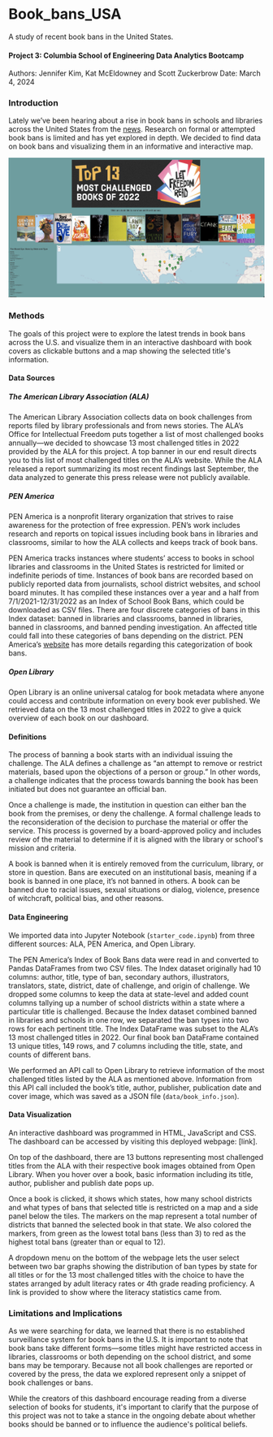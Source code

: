 # Book_bans_USA
A study of recent book bans in the United States.

#### Project 3: Columbia School of Engineering Data Analytics Bootcamp
Authors: Jennifer Kim, Kat McEldowney and Scott Zuckerbrow
Date: March 4, 2024

### Introduction

Lately we’ve been hearing about a rise in book bans in schools and libraries across the United States from the [news](https://www.nytimes.com/news-event/bookbans). Research on formal or attempted book bans is limited and has yet explored in depth. We decided to find data on book bans and visualizing them in an informative and interactive map.

<img src="images/webpage_screenshot.png">

### Methods

The goals of this project were to explore the latest trends in book bans across the U.S. and visualize them in an interactive dashboard with book covers as clickable buttons and a map showing the selected title's information.

#### Data Sources

##### The American Library Association (ALA)

The American Library Association collects data on book challenges from reports filed by library professionals and from news stories. The ALA’s Office for Intellectual Freedom puts together a list of most challenged books annually—we decided to showcase 13 most challenged titles in 2022 provided by the ALA for this project. A top banner in our end result directs you to this list of most challenged titles on the ALA’s website. While the ALA released a report summarizing its most recent findings last September, the data analyzed to generate this press release were not publicly available.

##### PEN America

PEN America is a nonprofit literary organization that strives to raise awareness for the protection of free expression. PEN’s work includes research and reports on topical issues including book bans in libraries and classrooms, similar to how the ALA collects and keeps track of book bans.

PEN America tracks instances where students’ access to books in school libraries and classrooms in the United States is restricted for limited or indefinite periods of time. Instances of book bans are recorded based on publicly reported data from journalists, school district websites, and school board minutes. It has compiled these instances over a year and a half from 7/1/2021-12/31/2022 as an Index of School Book Bans, which could be downloaded as CSV files. There are four discrete categories of bans in this Index dataset: banned in libraries and classrooms, banned in libraries, banned in classrooms, and banned pending investigation. An affected title could fall into these categories of bans depending on the district. PEN America’s [website](https://pen.org/report/banned-in-the-usa-state-laws-supercharge-book-suppression-in-schools) has more details regarding this categorization of book bans.

##### Open Library

Open Library is an online universal catalog for book metadata where anyone could access and contribute information on every book ever published. We retrieved data on the 13 most challenged titles in 2022 to give a quick overview of each book on our dashboard.

#### Definitions

The process of banning a book starts with an individual issuing the challenge. The ALA defines a challenge as “an attempt to remove or restrict materials, based upon the objections of a person or group.” In other words, a challenge indicates that the process towards banning the book has been initiated but does not guarantee an official ban. 

Once a challenge is made, the institution in question can either ban the book from the premises, or deny the challenge. A formal challenge leads to the reconsideration of the decision to purchase the material or offer the service. This process is governed by a board-approved policy and includes review of the material to determine if it is aligned with the library or school's mission and criteria.

A book is banned when it is entirely removed from the curriculum, library, or store in question. Bans are executed on an institutional basis, meaning if a book is banned in one place, it’s not banned in others. A book can be banned due to racial issues, sexual situations or dialog, violence, presence of witchcraft, political bias, and other reasons.

#### Data Engineering

We imported data into Jupyter Notebook (`starter_code.ipynb`) from three different sources: ALA, PEN America, and Open Library.

The PEN America’s Index of Book Bans data were read in and converted to Pandas DataFrames from two CSV files. The Index dataset originally had 10 columns: author, title, type of ban, secondary authors, illustrators, translators, state, district, date of challenge, and origin of challenge. We dropped some columns to keep the data at state-level and added count columns tallying up a number of school districts within a state where a particular title is challenged. Because the Index dataset combined banned in libraries and schools in one row, we separated the ban types into two rows for each pertinent title. The Index DataFrame was subset to the ALA’s 13 most challenged titles in 2022. Our final book ban DataFrame contained 13 unique titles, 149 rows, and 7 columns including the title, state, and counts of different bans.

We performed an API call to Open Library to retrieve information of the most challenged titles listed by the ALA as mentioned above. Information from this API call included the book’s title, author, publisher, publication date and cover image, which was saved as a JSON file (`data/book_info.json`). 

#### Data Visualization

An interactive dashboard was programmed in HTML, JavaScript and CSS. The dashboard can be accessed by visiting this deployed webpage: [link].

On top of the dashboard, there are 13 buttons representing most challenged titles from the ALA with their respective book images obtained from Open Library. When you hover over a book, basic information including its title, author, publisher and publish date pops up.

Once a book is clicked, it shows which states, how many school districts and what types of bans that selected title is restricted on a map and a side panel below the tiles. The markers on the map represent a total number of districts that banned the selected book in that state. We also colored the markers, from green as the lowest total bans (less than 3) to red as the highest total bans (greater than or equal to 12).

A dropdown menu on the bottom of the webpage lets the user select between two bar graphs showing the distribution of ban types by state for all titles or for the 13 most challenged titles with the choice to have the states arranged by adult literacy rates or 4th grade reading proficiency. A link is provided to show where the literacy statistics came from.

### Limitations and Implications

As we were searching for data, we learned that there is no established surveillance system for book bans in the U.S.  It is important to note that book bans take different forms—some titles might have restricted access in libraries, classrooms or both depending on the school district, and some bans may be temporary. Because not all book challenges are reported or covered by the press, the data we explored represent only a snippet of book challenges or bans.

While the creators of this dashboard encourage reading from a diverse selection of books for students, it's important to clarify that the purpose of this project was not to take a stance in the ongoing debate about whether books should be banned or to influence the audience's political beliefs.